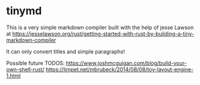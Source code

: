 # tinymd

This is a very simple markdown compiler built with the help of jesse Lawson at https://jesselawson.org/rust/getting-started-with-rust-by-building-a-tiny-markdown-compiler

It can only convert titles and simple paragraphs!

Possible future TODOS:
https://www.joshmcguigan.com/blog/build-your-own-shell-rust/
https://limpet.net/mbrubeck/2014/08/08/toy-layout-engine-1.html
